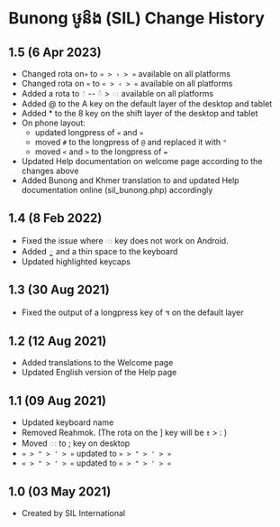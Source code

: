 Bunong ឞូន៝ង (SIL) Change History
=======================

1.5 (6 Apr 2023)
-----------------

* Changed rota on`»` to `» > › > »` available on all platforms
* Changed rota on `«` to `« > ‹ > «` available on all platforms
* Added a rota to `់` -- ់ >  ៈ available on all platforms
* Added @ to the A key on the default layer of the desktop and tablet
* Added * to the 8 key on the shift layer of the desktop and tablet
* On phone layout:
	* updated longpress of `«` and `»`
	* moved `#` to the longpress of `@` and replaced it with `"`
	* moved `<` and `>` to the longpress of `=`
* Updated Help documentation on welcome page according to the changes above
* Added Bunong and Khmer translation to and updated Help documentation online (sil_bunong.php) accordingly 


1.4 (8 Feb 2022)
-----------------

* Fixed the issue where ៈ key does not work on Android. 
* Added ួ  and a thin space to the keyboard
* Updated highlighted keycaps

1.3 (30 Aug 2021)
-----------------

* Fixed the output of a longpress key of ។ on the default layer

1.2 (12 Aug 2021)
-----------------

* Added translations to the Welcome page
* Updated English version of the Help page

1.1 (09 Aug 2021)
-----------------

* Updated keyboard name
* Removed Reahmok. (The rota on the ] key will be ៖ > : )
* Moved ៈ to ; key​ on desktop
* `» > " > ' > »` updated to `» > " > ' > »`
* `« > " > ' > «` updated to `« > " > ' > «`

1.0 (03 May 2021)
-----------------

* Created by SIL International
